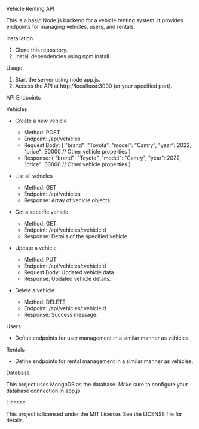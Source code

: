 Vehicle Renting API

This is a basic Node.js backend for a vehicle renting system. It provides endpoints for managing vehicles, users, and rentals.

Installation

1. Clone this repository.
2. Install dependencies using npm install.

Usage

1. Start the server using node app.js.
2. Access the API at http://localhost:3000 (or your specified port).

API Endpoints

Vehicles

- Create a new vehicle
  - Method: POST
  - Endpoint: /api/vehicles
  - Request Body:
    {
      "brand": "Toyota",
      "model": "Camry",
      "year": 2022,
      "price": 30000
      // Other vehicle properties
    }
  - Response:
    {
      "brand": "Toyota",
      "model": "Camry",
      "year": 2022,
      "price": 30000
      // Other vehicle properties
    }

- List all vehicles
  - Method: GET
  - Endpoint: /api/vehicles
  - Response: Array of vehicle objects.

- Get a specific vehicle
  - Method: GET
  - Endpoint: /api/vehicles/:vehicleId
  - Response: Details of the specified vehicle.

- Update a vehicle
  - Method: PUT
  - Endpoint: /api/vehicles/:vehicleId
  - Request Body: Updated vehicle data.
  - Response: Updated vehicle details.

- Delete a vehicle
  - Method: DELETE
  - Endpoint: /api/vehicles/:vehicleId
  - Response: Success message.

Users

- Define endpoints for user management in a similar manner as vehicles.

Rentals

- Define endpoints for rental management in a similar manner as vehicles.

Database

This project uses MongoDB as the database. Make sure to configure your database connection in app.js.

License

This project is licensed under the MIT License. See the LICENSE file for details.
